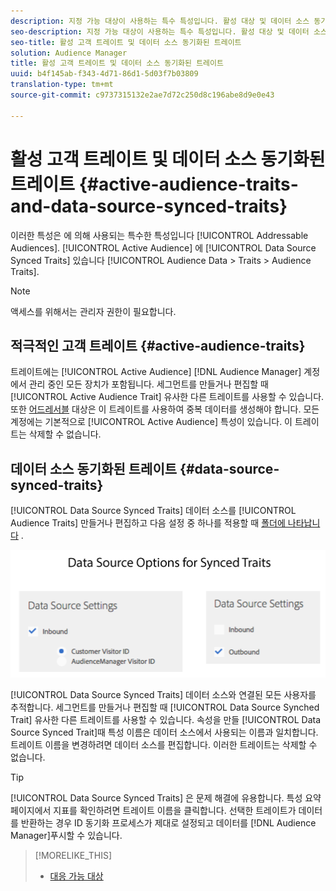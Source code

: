 ```yaml
---
description: 지정 가능 대상이 사용하는 특수 특성입니다. 활성 대상 및 데이터 소스 동기화된 트레이트는 대상 데이터 > 트레이트 > 대상 트레이트에 있습니다.
seo-description: 지정 가능 대상이 사용하는 특수 특성입니다. 활성 대상 및 데이터 소스 동기화된 트레이트는 대상 데이터 > 트레이트 > 대상 트레이트에 있습니다.
seo-title: 활성 고객 트레이트 및 데이터 소스 동기화된 트레이트
solution: Audience Manager
title: 활성 고객 트레이트 및 데이터 소스 동기화된 트레이트
uuid: b4f145ab-f343-4d71-86d1-5d03f7b03809
translation-type: tm+mt
source-git-commit: c9737315132e2ae7d72c250d8c196abe8d9e0e43

---
```



# 활성 고객 트레이트 및 데이터 소스 동기화된 트레이트 {#active-audience-traits-and-data-source-synced-traits}

이러한 특성은 에 의해 사용되는 특수한 특성입니다 [!UICONTROL Addressable Audiences]. [!UICONTROL Active Audience] 에 [!UICONTROL Data Source Synced Traits] 있습니다 [!UICONTROL Audience Data > Traits > Audience Traits].

>[!NOTE]
>
>액세스를 위해서는 관리자 권한이 필요합니다.

## 적극적인 고객 트레이트 {#active-audience-traits}

트레이트에는 [!UICONTROL Active Audience] [!DNL Audience Manager] 계정에서 관리 중인 모든 장치가 포함됩니다. 세그먼트를 만들거나 편집할 때 [!UICONTROL Active Audience Trait] 유사한 다른 트레이트를 사용할 수 있습니다. 또한 [어드레서블](../../features/addressable-audiences.md) 대상은 이 트레이트를 사용하여 중복 데이터를 생성해야 합니다. 모든 계정에는 기본적으로 [!UICONTROL Active Audience] 특성이 있습니다. 이 트레이트는 삭제할 수 없습니다.

## 데이터 소스 동기화된 트레이트 {#data-source-synced-traits}

[!UICONTROL Data Source Synced Traits] 데이터 소스를 [!UICONTROL Audience Traits] 만들거나 편집하고 다음 설정 중 하나를 적용할 때 [폴더에 나타납니다](../../features/manage-datasources.md#create-data-source) .

![](assets/datasource_synced.png)

[!UICONTROL Data Source Synced Traits] 데이터 소스와 연결된 모든 사용자를 추적합니다. 세그먼트를 만들거나 편집할 때 [!UICONTROL Data Source Synched Trait] 유사한 다른 트레이트를 사용할 수 있습니다. 속성을 만들 [!UICONTROL Data Source Synced Trait]때 특성 이름은 데이터 소스에서 사용되는 이름과 일치합니다. 트레이트 이름을 변경하려면 데이터 소스를 편집합니다. 이러한 트레이트는 삭제할 수 없습니다.

>[!TIP]
>
>[!UICONTROL Data Source Synced Traits] 은 문제 해결에 유용합니다. 특성 요약 페이지에서 지표를 확인하려면 트레이트 이름을 클릭합니다. 선택한 트레이트가 데이터를 반환하는 경우 ID 동기화 프로세스가 제대로 설정되고 데이터를 [!DNL Audience Manager]푸시할 수 있습니다.

>[!MORELIKE_THIS]
>
>* [대응 가능 대상](../../features/addressable-audiences.md)

